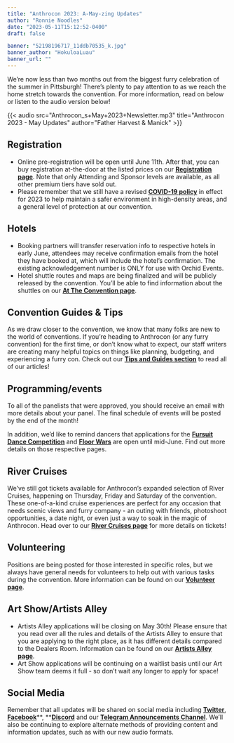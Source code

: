 ```yaml
---
title: "Anthrocon 2023: A-May-zing Updates"
author: "Ronnie Noodles"
date: "2023-05-11T15:12:52-0400"
draft: false

banner: "52198196717_11ddb70535_k.jpg"
banner_author: "HokuloaLuau"
banner_url: ""
---
```


We’re now less than two months out from the biggest furry celebration of the summer in Pittsburgh! There’s plenty to pay attention to as we reach the home stretch towards the convention. For more information, read on below or listen to the audio version below!

{{< audio src="Anthrocon_s+May+2023+Newsletter.mp3" title="Anthrocon 2023 - May Updates" author="Father Harvest & Manick" >}}

## Registration

- Online pre-registration will be open until June 11th. After that, you can buy registration at-the-door at the listed prices on our [**Registration page**](/registration). Note that only Attending and Sponsor levels are available, as all other premium tiers have sold out.
- Please remember that we still have a revised [**COVID-19 policy**](/covid-policy-2023) in effect for 2023 to help maintain a safer environment in high-density areas, and a general level of protection at our convention.

## Hotels

- Booking partners will transfer reservation info to respective hotels in early June, attendees may receive confirmation emails from the hotel they have booked at, which will include the hotel’s confirmation. The existing acknowledgement number is ONLY for use with Orchid Events.
- Hotel shuttle routes and maps are being finalized and will be publicly released by the convention. You’ll be able to find information about the shuttles on our [**At The Convention page**](/at-the-convention).

## Convention Guides & Tips

As we draw closer to the convention, we know that many folks are new to the world of conventions. If you’re heading to Anthrocon (or any furry convention) for the first time, or don’t know what to expect, our staff writers are creating many helpful topics on things like planning, budgeting, and experiencing a furry con. Check out our [**Tips and Guides section**](/tips-and-guides) to read all of our articles!

## Programming/events

To all of the panelists that were approved, you should receive an email with more details about your panel. The final schedule of events will be posted by the end of the month!

In addition, we’d like to remind dancers that applications for the [**Fursuit Dance Competition**](/dance-competition) and [**Floor Wars**](/floor-wars) are open until mid-June. Find out more details on those respective pages.

## River Cruises

We’ve still got tickets available for Anthrocon’s expanded selection of River Cruises, happening on Thursday, Friday and Saturday of the convention. These one-of-a-kind cruise experiences are perfect for any occasion that needs scenic views and furry company - an outing with friends, photoshoot opportunities, a date night, or even just a way to soak in the magic of Anthrocon. Head over to our [**River Cruises page**](/anthrocon-river-cruises) for more details on tickets!

## Volunteering

Positions are being posted for those interested in specific roles, but we always have general needs for volunteers to help out with various tasks during the convention. More information can be found on our [**Volunteer page**](/volunteer).

## Art Show/Artists Alley

- Artists Alley applications will be closing on May 30th! Please ensure that you read over all the rules and details of the Artists Alley to ensure that you are applying to the right place, as it has different details compared to the Dealers Room. Information can be found on our [**Artists Alley page**](/alley).
- Art Show applications will be continuing on a waitlist basis until our Art Show team deems it full - so don’t wait any longer to apply for space!

## Social Media

Remember that all updates will be shared on social media including [**Twitter**](https://twitter.com/anthrocon), [**Facebook**](https://www.facebook.com/Anthrocon)**, **[**Discord**](https://discord.gg/anthrocon) and our [**Telegram Announcements Channel**](https://t.me/Anthrocon). We’ll also be continuing to explore alternate methods of providing content and information updates, such as with our new audio formats.
